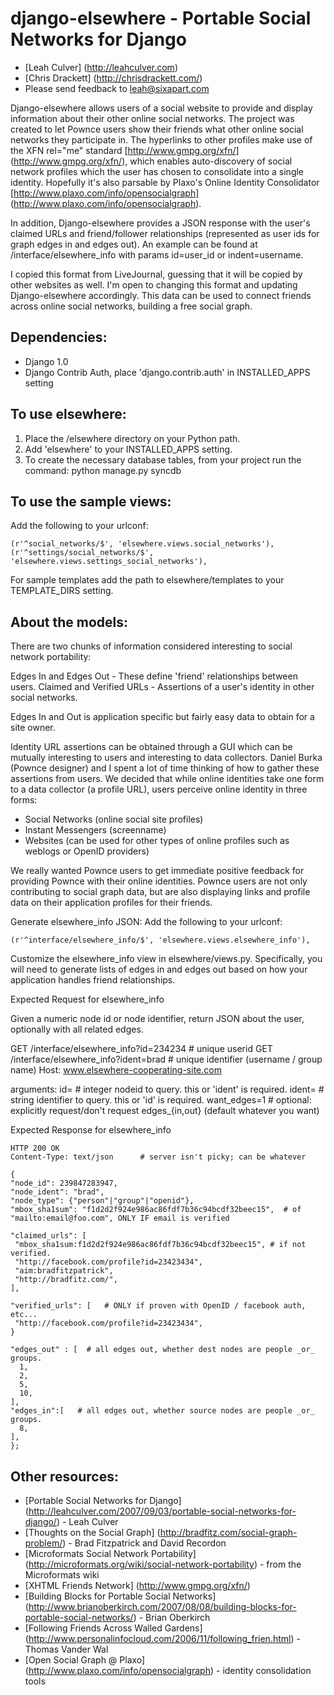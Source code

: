 django-elsewhere - Portable Social Networks for Django
===================================

* [Leah Culver] (http://leahculver.com)
* [Chris Drackett] (http://chrisdrackett.com/)
* Please send feedback to leah@sixapart.com

Django-elsewhere allows users of a social website to provide and display information about their 
other online social networks. The project was created to let Pownce users 
show their friends what other online social networks they participate in. 
The hyperlinks to other profiles make use of the XFN rel="me" standard [http://www.gmpg.org/xfn/] (http://www.gmpg.org/xfn/), 
which enables auto-discovery of social network profiles which the user has chosen to consolidate 
into a single identity. Hopefully it's also parsable by Plaxo's Online Identity Consolidator [http://www.plaxo.com/info/opensocialgraph] (http://www.plaxo.com/info/opensocialgraph).

In addition, Django-elsewhere provides a JSON response with the user's claimed URLs and friend/follower relationships 
(represented as user ids for graph edges in and edges out). An example can be found at /interface/elsewhere_info 
with params id=user_id or indent=username.

I copied this format from LiveJournal, guessing that it will be copied by other websites as well. 
I'm open to changing this format and updating Django-elsewhere accordingly. This data can 
be used to connect friends across online social networks, building a free social graph.

Dependencies:
------------

* Django 1.0
* Django Contrib Auth, place 'django.contrib.auth' in INSTALLED_APPS setting


To use elsewhere:
-----------

1. Place the /elsewhere directory on your Python path.
2. Add 'elsewhere' to your INSTALLED_APPS setting.
4. To create the necessary database tables, from your project run the command: python manage.py syncdb

To use the sample views:
------------------------
Add the following to your urlconf:

	(r'^social_networks/$', 'elsewhere.views.social_networks'),
	(r'^settings/social_networks/$', 'elsewhere.views.settings_social_networks'),

For sample templates add the path to elsewhere/templates to your TEMPLATE_DIRS setting.

About the models:
-----------------

There are two chunks of information considered interesting to social network portability:
		
Edges In and Edges Out - These define 'friend' relationships between users.
Claimed and Verified URLs - Assertions of a user's identity in other social networks.
		
Edges In and Out is application specific but fairly easy data to obtain for a site owner.
		
Identity URL assertions can be obtained through a GUI which can be mutually interesting to 
users and interesting to data collectors. Daniel Burka (Pownce designer) and I spent a lot of time thinking of how to gather these 
assertions from users. We decided that while online identities take one form to a data collector 
(a profile URL), users perceive online identity in three forms:

* Social Networks (online social site profiles)
* Instant Messengers (screenname)
* Websites (can be used for other types of online profiles such as weblogs or OpenID providers)

We really wanted Pownce users to get immediate positive feedback for providing Pownce with their online identities. 
Pownce users are not only contributing to social graph data, but are also displaying links 
and profile data on their application profiles for their friends.

Generate elsewhere_info JSON:
Add the following to your urlconf:

	(r'^interface/elsewhere_info/$', 'elsewhere.views.elsewhere_info'),

Customize the elsewhere_info view in elsewhere/views.py. Specifically, you will need to 
generate lists of edges in and edges out based on how your application handles friend relationships.
		
Expected Request for elsewhere_info
		
Given a numeric node id or node identifier, return JSON about the
user, optionally with all related edges.

GET /interface/elsewhere_info?id=234234		# unique userid
GET /interface/elsewhere_info?ident=brad	# unique identifier (username / group name)
Host: www.elsewhere-cooperating-site.com

arguments:
id=			 # integer nodeid to query.	 this or 'ident' is required.
ident=		 # string identifier to query.	this or 'id' is required.
want_edges=1	 # optional: explicitly request/don't request edges_{in,out} (default whatever you want)

Expected Response for elsewhere_info

	HTTP 200 OK
	Content-Type: text/json		 # server isn't picky; can be whatever

	{
	"node_id": 239847283947,
	"node_ident": "brad",
	"node_type": {"person"|"group"|"openid"},
	"mbox_sha1sum": "f1d2d2f924e986ac86fdf7b36c94bcdf32beec15",	 # of "mailto:email@foo.com", ONLY IF email is verified

	"claimed_urls": [
	 "mbox_sha1sum:f1d2d2f924e986ac86fdf7b36c94bcdf32beec15", # if not verified.
	 "http://facebook.com/profile?id=23423434",
	 "aim:bradfitzpatrick",
	 "http://bradfitz.com/",
	],

	"verified_urls": [	 # ONLY if proven with OpenID / facebook auth, etc...
	 "http://facebook.com/profile?id=23423434",
	}

	"edges_out" : [	 # all edges out, whether dest nodes are people _or_ groups.
	  1,
	  2,
	  5,
	  10,
	],
	"edges_in":[   # all edges out, whether source nodes are people _or_ groups.
	  8,
	],
	};

Other resources:
----------------

* [Portable Social Networks for Django] (http://leahculver.com/2007/09/03/portable-social-networks-for-django/) - Leah Culver
* [Thoughts on the Social Graph] (http://bradfitz.com/social-graph-problem/) - Brad Fitzpatrick and David Recordon
* [Microformats Social Network Portability] (http://microformats.org/wiki/social-network-portability) - from the Microformats wiki
* [XHTML Friends Network] (http://www.gmpg.org/xfn/)
* [Building Blocks for Portable Social Networks] (http://www.brianoberkirch.com/2007/08/08/building-blocks-for-portable-social-networks/) - Brian Oberkirch
* [Following Friends Across Walled Gardens] (http://www.personalinfocloud.com/2006/11/following_frien.html) - Thomas Vander Wal
* [Open Social Graph @ Plaxo] (http://www.plaxo.com/info/opensocialgraph) - identity consolidation tools
